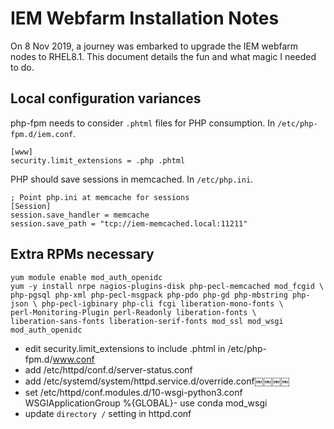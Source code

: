 IEM Webfarm Installation Notes
===

On 8 Nov 2019, a journey was embarked to upgrade the IEM webfarm nodes to RHEL8.1.
This document details the fun and what magic I needed to do.

Local configuration variances
-----

php-fpm needs to consider `.phtml` files for PHP consumption.  In `/etc/php-fpm.d/iem.conf`.

    [www]
    security.limit_extensions = .php .phtml

PHP should save sessions in memcached. In `/etc/php.ini`.

    ; Point php.ini at memcache for sessions
    [Session]
    session.save_handler = memcache
    session.save_path = "tcp://iem-memcached.local:11211"

Extra RPMs necessary
-----

    yum module enable mod_auth_openidc
    yum -y install nrpe nagios-plugins-disk php-pecl-memcached mod_fcgid \
    php-pgsql php-xml php-pecl-msgpack php-pdo php-gd php-mbstring php-json \ php-pecl-igbinary php-cli fcgi liberation-mono-fonts \
    perl-Monitoring-Plugin perl-Readonly liberation-fonts \
    liberation-sans-fonts liberation-serif-fonts mod_ssl mod_wsgi mod_auth_openidc

- edit security.limit_extensions to include .phtml in /etc/php-fpm.d/www.conf
- add /etc/httpd/conf.d/server-status.conf
- add /etc/systemd/system/httpd.service.d/override.conf￼￼￼￼
- set /etc/httpd/conf.modules.d/10-wsgi-python3.conf WSGIApplicationGroup %{GLOBAL}- use conda mod_wsgi
- update `directory /` setting in httpd.conf
